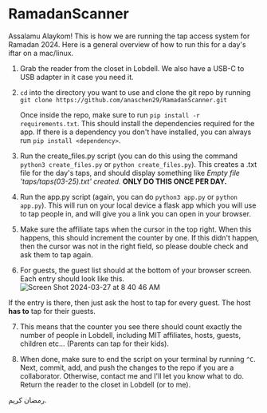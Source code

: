 # RamadanScanner


Assalamu Alaykom! This is how we are running the tap access system for Ramadan 2024. Here is a general overview of how to run this for a day's iftar on a mac/linux. 
1) Grab the reader from the closet in Lobdell. We also have a USB-C to USB adapter in it case you need it. 
2) `cd` into the directory you want to use and clone the git repo by running `git clone https://github.com/anaschen29/RamadanScanner.git`

    Once inside the repo, make sure to run `pip install -r requirements.txt`. This should install the dependencies required for the app. If there is a dependency you don't have installed, you can always run `pip install <dependency>`. 

    

3) Run the create_files.py script (you can do this using the command `python3 create_files.py` or `python create_files.py`). This creates a .txt file for the day's taps, and should display something like _Empty file 'taps/taps(03-25).txt' created._ **ONLY DO THIS ONCE PER DAY.**
4) Run the app.py script (again, you can do `python3 app.py` or `python app.py`). This will run on your local device a flask app which you will use to tap people in, and will give you a link you can open in your browser. 
5) Make sure the affiliate taps when the cursor in the top right. When this happens, this should increment the counter by one. If this didn't happen, then the cursor was not in the right field, so please double check and ask them to tap again. 
6) For guests, the guest list should at the bottom of your browser screen. Each entry should look like this. 
![Screen Shot 2024-03-27 at 8 40 46 AM](https://github.com/anaschen29/RamadanScanner/assets/37285929/03cbcc76-54d7-4873-88b7-3ff2295ef257)

If the entry is there, then just ask the host to tap for every guest. The host **has to** tap for their guests.

7) This means that the counter you see there should count exactly the number of people in Lobdell, including MIT affiliates, hosts, guests, children etc... (Parents can tap for their kids).
   
8) When done, make sure to end the script on your terminal by running `^C`. Next, commit, add, and push the changes to the repo if you are a collaborator. Otherwise, contact me and I'll let you know what to do. Return the reader to the closet in Lobdell (or to me). 



رمضان كريم. 
